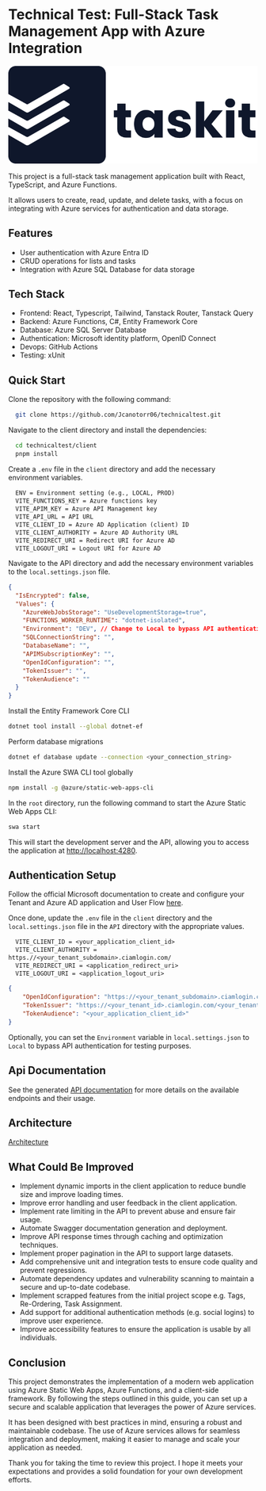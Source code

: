 # Technical Test: Full-Stack Task Management App with Azure Integration

![logo](./client/public/text%20logo.png)

This project is a full-stack task management application built with React, TypeScript, and Azure Functions.

It allows users to create, read, update, and delete tasks, with a focus on integrating with Azure services for authentication and data storage.

## Features

- User authentication with Azure Entra ID
- CRUD operations for lists and tasks
- Integration with Azure SQL Database for data storage

## Tech Stack

- Frontend: React, Typescript, Tailwind, Tanstack Router, Tanstack Query
- Backend: Azure Functions, C#, Entity Framework Core
- Database: Azure SQL Server Database
- Authentication: Microsoft identity platform, OpenID Connect
- Devops: GitHub Actions
- Testing: xUnit

## Quick Start

Clone the repository with the following command:

```bash
  git clone https://github.com/Jcanotorr06/technicaltest.git
```

Navigate to the client directory and install the dependencies:

```bash
  cd technicaltest/client
  pnpm install
```

Create a `.env` file in the `client` directory and add the necessary environment variables.

```env
  ENV = Environment setting (e.g., LOCAL, PROD)
  VITE_FUNCTIONS_KEY = Azure functions key
  VITE_APIM_KEY = Azure API Management key
  VITE_API_URL = API URL
  VITE_CLIENT_ID = Azure AD Application (client) ID
  VITE_CLIENT_AUTHORITY = Azure AD Authority URL
  VITE_REDIRECT_URI = Redirect URI for Azure AD
  VITE_LOGOUT_URI = Logout URI for Azure AD
```

Navigate to the API directory and add the necessary environment variables to the `local.settings.json` file.

```json
{
  "IsEncrypted": false,
  "Values": {
    "AzureWebJobsStorage": "UseDevelopmentStorage=true",
    "FUNCTIONS_WORKER_RUNTIME": "dotnet-isolated",
    "Environment": "DEV", // Change to Local to bypass API authentication for testing purposes
    "SQLConnectionString": "",
    "DatabaseName": "",
    "APIMSubscriptionKey": "",
    "OpenIdConfiguration": "",
    "TokenIssuer": "",
    "TokenAudience": ""
  }
}
```

Install the Entity Framework Core CLI

```bash
dotnet tool install --global dotnet-ef
```

Perform database migrations

```bash
dotnet ef database update --connection <your_connection_string>
```

Install the Azure SWA CLI tool globally

```bash
npm install -g @azure/static-web-apps-cli
```

In the `root` directory, run the following command to start the Azure Static Web Apps CLI:

```bash
swa start
```

This will start the development server and the API, allowing you to access the application at [http://localhost:4280](http://localhost:4280).

## Authentication Setup

Follow the official Microsoft documentation to create and configure your Tenant and Azure AD application and User Flow [here](https://learn.microsoft.com/en-us/entra/identity-platform/quickstart-create-new-tenant).

Once done, update the `.env` file in the `client` directory and the `local.settings.json` file in the `API` directory with the appropriate values.

```env
  VITE_CLIENT_ID = <your_application_client_id>
  VITE_CLIENT_AUTHORITY = https.//<your_tenant_subdomain>.ciamlogin.com/
  VITE_REDIRECT_URI = <application_redirect_uri>
  VITE_LOGOUT_URI = <application_logout_uri>
```

```json
{
    "OpenIdConfiguration": "https://<your_tenant_subdomain>.ciamlogin.com/<your_tenant_subdomain>.onmicrosoft.com/v2.0/.well-known/openid-configuration",
    "TokenIssuer": "https://<your_tenant_id>.ciamlogin.com/<your_tenant_id>/v2.0",
    "TokenAudience": "<your_application_client_id>"
}
```

Optionally, you can set the `Environment` variable in `local.settings.json` to `Local` to bypass API authentication for testing purposes.

## Api Documentation

See the generated [API documentation](https://jcanotorr06.github.io/technicaltest/Swagger/) for more details on the available endpoints and their usage.

## Architecture

[Architecture](./docs/README.md)

## What Could Be Improved

- Implement dynamic imports in the client application to reduce bundle size and improve loading times.
- Improve error handling and user feedback in the client application.
- Implement rate limiting in the API to prevent abuse and ensure fair usage.
- Automate Swagger documentation generation and deployment.
- Improve API response times through caching and optimization techniques.
- Implement proper pagination in the API to support large datasets.
- Add comprehensive unit and integration tests to ensure code quality and prevent regressions.
- Automate dependency updates and vulnerability scanning to maintain a secure and up-to-date codebase.
- Implement scrapped features from the initial project scope e.g. Tags, Re-Ordering, Task Assignment.
- Add support for additional authentication methods (e.g. social logins) to improve user experience.
- Improve accessibility features to ensure the application is usable by all individuals.

## Conclusion

This project demonstrates the implementation of a modern web application using Azure Static Web Apps, Azure Functions, and a client-side framework. By following the steps outlined in this guide, you can set up a secure and scalable application that leverages the power of Azure services.

It has been designed with best practices in mind, ensuring a robust and maintainable codebase. The use of Azure services allows for seamless integration and deployment, making it easier to manage and scale your application as needed.

Thank you for taking the time to review this project. I hope it meets your expectations and provides a solid foundation for your own development efforts.
